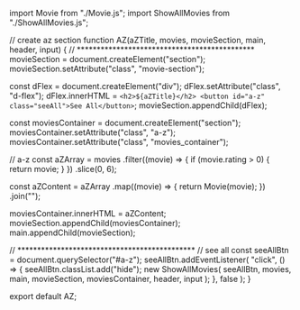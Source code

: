 import Movie from "./Movie.js";
import ShowAllMovies from "./ShowAllMovies.js";

// create az section
function AZ(aZTitle, movies, movieSection, main, header, input) {
  // *********************************************
  movieSection = document.createElement("section");
  movieSection.setAttribute("class", "movie-section");

  const dFlex = document.createElement("div");
  dFlex.setAttribute("class", "d-flex");
  dFlex.innerHTML = `
    <h2>${aZTitle}</h2>
    <button id="a-z" class="seeAll">See All</button>
  `;
  movieSection.appendChild(dFlex);

  const moviesContainer = document.createElement("section");
  moviesContainer.setAttribute("class", "a-z");
  moviesContainer.setAttribute("class", "movies_container");

  // a-z
  const aZArray = movies
    .filter((movie) => {
      if (movie.rating > 0) {
        return movie;
      }
    })
    .slice(0, 6);

  const aZContent = aZArray
    .map((movie) => {
      return Movie(movie);
    })
    .join("");

  moviesContainer.innerHTML = aZContent;
  movieSection.appendChild(moviesContainer);
  main.appendChild(movieSection);

  // *********************************************
  // see all
  const seeAllBtn = document.querySelector("#a-z");
  seeAllBtn.addEventListener(
    "click",
    () => {
      seeAllBtn.classList.add("hide");
      new ShowAllMovies(
        seeAllBtn,
        movies,
        main,
        movieSection,
        moviesContainer,
        header,
        input
      );
    },
    false
  );
}

export default AZ;
